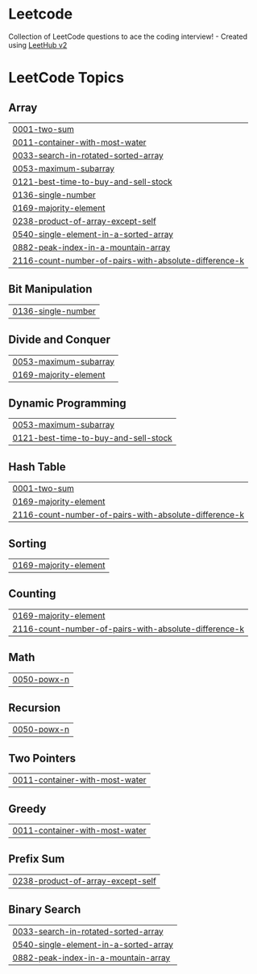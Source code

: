 # Leetcode
Collection of LeetCode questions to ace the coding interview! - Created using [LeetHub v2](https://github.com/arunbhardwaj/LeetHub-2.0)

<!---LeetCode Topics Start-->
# LeetCode Topics
## Array
|  |
| ------- |
| [0001-two-sum](https://github.com/Neelaksh-Bhardwaj/Leetcode/tree/master/0001-two-sum) |
| [0011-container-with-most-water](https://github.com/Neelaksh-Bhardwaj/Leetcode/tree/master/0011-container-with-most-water) |
| [0033-search-in-rotated-sorted-array](https://github.com/Neelaksh-Bhardwaj/Leetcode/tree/master/0033-search-in-rotated-sorted-array) |
| [0053-maximum-subarray](https://github.com/Neelaksh-Bhardwaj/Leetcode/tree/master/0053-maximum-subarray) |
| [0121-best-time-to-buy-and-sell-stock](https://github.com/Neelaksh-Bhardwaj/Leetcode/tree/master/0121-best-time-to-buy-and-sell-stock) |
| [0136-single-number](https://github.com/Neelaksh-Bhardwaj/Leetcode/tree/master/0136-single-number) |
| [0169-majority-element](https://github.com/Neelaksh-Bhardwaj/Leetcode/tree/master/0169-majority-element) |
| [0238-product-of-array-except-self](https://github.com/Neelaksh-Bhardwaj/Leetcode/tree/master/0238-product-of-array-except-self) |
| [0540-single-element-in-a-sorted-array](https://github.com/Neelaksh-Bhardwaj/Leetcode/tree/master/0540-single-element-in-a-sorted-array) |
| [0882-peak-index-in-a-mountain-array](https://github.com/Neelaksh-Bhardwaj/Leetcode/tree/master/0882-peak-index-in-a-mountain-array) |
| [2116-count-number-of-pairs-with-absolute-difference-k](https://github.com/Neelaksh-Bhardwaj/Leetcode/tree/master/2116-count-number-of-pairs-with-absolute-difference-k) |
## Bit Manipulation
|  |
| ------- |
| [0136-single-number](https://github.com/Neelaksh-Bhardwaj/Leetcode/tree/master/0136-single-number) |
## Divide and Conquer
|  |
| ------- |
| [0053-maximum-subarray](https://github.com/Neelaksh-Bhardwaj/Leetcode/tree/master/0053-maximum-subarray) |
| [0169-majority-element](https://github.com/Neelaksh-Bhardwaj/Leetcode/tree/master/0169-majority-element) |
## Dynamic Programming
|  |
| ------- |
| [0053-maximum-subarray](https://github.com/Neelaksh-Bhardwaj/Leetcode/tree/master/0053-maximum-subarray) |
| [0121-best-time-to-buy-and-sell-stock](https://github.com/Neelaksh-Bhardwaj/Leetcode/tree/master/0121-best-time-to-buy-and-sell-stock) |
## Hash Table
|  |
| ------- |
| [0001-two-sum](https://github.com/Neelaksh-Bhardwaj/Leetcode/tree/master/0001-two-sum) |
| [0169-majority-element](https://github.com/Neelaksh-Bhardwaj/Leetcode/tree/master/0169-majority-element) |
| [2116-count-number-of-pairs-with-absolute-difference-k](https://github.com/Neelaksh-Bhardwaj/Leetcode/tree/master/2116-count-number-of-pairs-with-absolute-difference-k) |
## Sorting
|  |
| ------- |
| [0169-majority-element](https://github.com/Neelaksh-Bhardwaj/Leetcode/tree/master/0169-majority-element) |
## Counting
|  |
| ------- |
| [0169-majority-element](https://github.com/Neelaksh-Bhardwaj/Leetcode/tree/master/0169-majority-element) |
| [2116-count-number-of-pairs-with-absolute-difference-k](https://github.com/Neelaksh-Bhardwaj/Leetcode/tree/master/2116-count-number-of-pairs-with-absolute-difference-k) |
## Math
|  |
| ------- |
| [0050-powx-n](https://github.com/Neelaksh-Bhardwaj/Leetcode/tree/master/0050-powx-n) |
## Recursion
|  |
| ------- |
| [0050-powx-n](https://github.com/Neelaksh-Bhardwaj/Leetcode/tree/master/0050-powx-n) |
## Two Pointers
|  |
| ------- |
| [0011-container-with-most-water](https://github.com/Neelaksh-Bhardwaj/Leetcode/tree/master/0011-container-with-most-water) |
## Greedy
|  |
| ------- |
| [0011-container-with-most-water](https://github.com/Neelaksh-Bhardwaj/Leetcode/tree/master/0011-container-with-most-water) |
## Prefix Sum
|  |
| ------- |
| [0238-product-of-array-except-self](https://github.com/Neelaksh-Bhardwaj/Leetcode/tree/master/0238-product-of-array-except-self) |
## Binary Search
|  |
| ------- |
| [0033-search-in-rotated-sorted-array](https://github.com/Neelaksh-Bhardwaj/Leetcode/tree/master/0033-search-in-rotated-sorted-array) |
| [0540-single-element-in-a-sorted-array](https://github.com/Neelaksh-Bhardwaj/Leetcode/tree/master/0540-single-element-in-a-sorted-array) |
| [0882-peak-index-in-a-mountain-array](https://github.com/Neelaksh-Bhardwaj/Leetcode/tree/master/0882-peak-index-in-a-mountain-array) |
<!---LeetCode Topics End-->